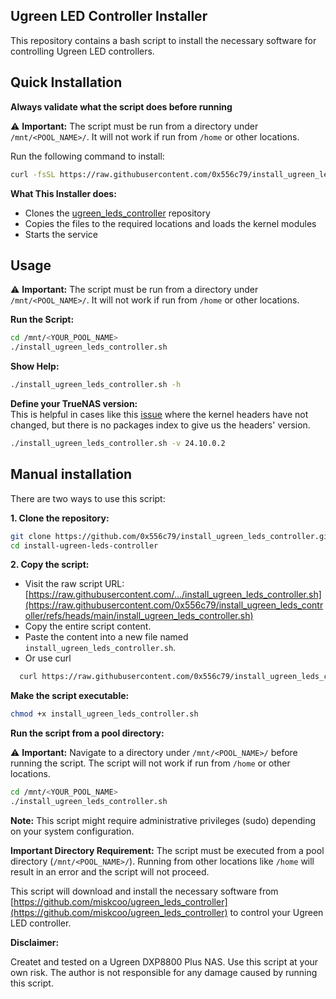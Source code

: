 ## Ugreen LED Controller Installer

This repository contains a bash script to install the necessary software for controlling Ugreen LED controllers.

## Quick Installation
**Always validate what the script does before running**</br>

⚠️ **Important:** The script must be run from a directory under `/mnt/<POOL_NAME>/`. It will not work if run from `/home` or other locations.

Run the following command to install:</br>
```bash
curl -fsSL https://raw.githubusercontent.com/0x556c79/install_ugreen_leds_controller/main/install_ugreen_leds_controller.sh | sudo bash -s
```
**What This Installer does:**

- Clones the [ugreen_leds_controller](https://github.com/miskcoo/ugreen_leds_controller) repository
- Copies the files to the required locations and loads the kernel modules
- Starts the service

## Usage

⚠️ **Important:** The script must be run from a directory under `/mnt/<POOL_NAME>/`. It will not work if run from `/home` or other locations.

**Run the Script:**
```bash
cd /mnt/<YOUR_POOL_NAME>
./install_ugreen_leds_controller.sh
```
**Show Help:**
```bash
./install_ugreen_leds_controller.sh -h
```
**Define your TrueNAS version:**</br>
This is helpful in cases like this [issue](https://github.com/0x556c79/install_ugreen_leds_controller/issues/1) where the kernel headers have not changed, but there is no packages index to give us the headers' version.
```bash
./install_ugreen_leds_controller.sh -v 24.10.0.2
```

## Manual installation

There are two ways to use this script:

**1. Clone the repository:**

```bash
git clone https://github.com/0x556c79/install_ugreen_leds_controller.git
cd install-ugreen-leds-controller
```

**2. Copy the script:**

* Visit the raw script URL: [https://raw.githubusercontent.com/.../install_ugreen_leds_controller.sh](https://raw.githubusercontent.com/0x556c79/install_ugreen_leds_controller/refs/heads/main/install_ugreen_leds_controller.sh)
* Copy the entire script content.
* Paste the content into a new file named `install_ugreen_leds_controller.sh`.
* Or use curl
```bash
  curl https://raw.githubusercontent.com/0x556c79/install_ugreen_leds_controller/refs/heads/main/install_ugreen_leds_controller.sh -o install_ugreen_leds_controller.sh
```

**Make the script executable:**

```bash
chmod +x install_ugreen_leds_controller.sh
```

**Run the script from a pool directory:**

⚠️ **Important:** Navigate to a directory under `/mnt/<POOL_NAME>/` before running the script. The script will not work if run from `/home` or other locations.

```bash
cd /mnt/<YOUR_POOL_NAME>
./install_ugreen_leds_controller.sh
```

**Note:** This script might require administrative privileges (sudo) depending on your system configuration. 

**Important Directory Requirement:** The script must be executed from a pool directory (`/mnt/<POOL_NAME>/`). Running from other locations like `/home` will result in an error and the script will not proceed. 

This script will download and install the necessary software from [https://github.com/miskcoo/ugreen_leds_controller](https://github.com/miskcoo/ugreen_leds_controller) to control your Ugreen LED controller.

**Disclaimer:** 

Createt and tested on a Ugreen DXP8800 Plus NAS.
Use this script at your own risk. The author is not responsible for any damage caused by running this script.
